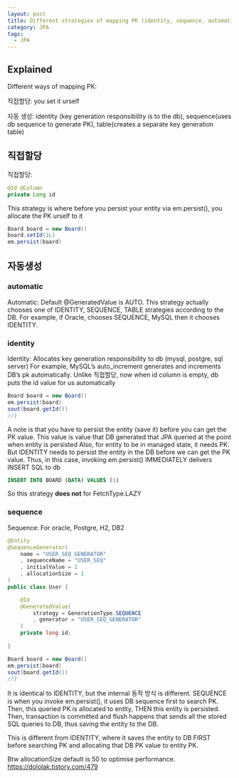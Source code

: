 ```yaml
---
layout: post
title: Different strategies of mapping PK (identity, sequence, automatic)
category: JPA
tags:
  - JPA
---
```

  
## Explained

Different ways of mapping PK:

직접할당: you set it urself

자동 생성: identity (key generation responsibility is to the db), sequence(uses db sequence to generate PK), table(creates a separate key generation table)

## 직접할당
직접할당:
```java
@Id @Column
private Long id
```

This strategy is where before you persist your entity via em.persist(), you allocate the PK urself to it

```java
Board board = new Board()
board.setId(1L)
em.persist(board)
```

## 자동생성
### automatic
Automatic:
Default @GeneratedValue is AUTO. This strategy actually chooses one of IDENTITY, SEQUENCE, TABLE strategies according to the DB. For example, if Oracle, chooses SEQUENCE, MySQL then it chooses IDENTITY.

### identity
Identity:
Allocates key generation responsibility to db (mysql, postgre, sql server)
For example, MySQL’s auto_increment generates and increments DB’s pk automatically. Unlike 직접할당, now when id column is empty, db puts the id value for us automatically

```java
Board board = new Board()
em.persist(board)
sout(board.getId())
//1
```

A note is that you have to persist the entity (save it) before you can get the PK value. This value is value that DB generated that JPA queried at the point when entity is persisted
Also, for entity to be in managed state, it needs PK. But IDENTITY needs to persist the entity in the DB before we can get the PK value. Thus, in this case, invoking em.persist() IMMEDIATELY delivers INSERT SQL to db

```sql
INSERT INTO BOARD (DATA) VALUES (1)
```


So this strategy **does not** for FetchType.LAZY

### sequence
Sequence:
For oracle, Postgre, H2, DB2

```java
@Entity
@SequenceGenerator(
	name = "USER_SEQ_GENERATOR"
    , sequenceName = "USER_SEQ"
    , initialValue = 1
    , allocationSize = 1
)
public class User {

    @Id
    @GeneratedValue(
    	strategy = GenerationType.SEQUENCE
    	, generator = "USER_SEQ_GENERATOR"
    )
    private long id;
    
}

Board board = new Board()
em.persist(board)
sout(board.getId())
//1

```

It is identical to IDENTITY, but the internal 동작 방식 is different. 
SEQUENCE is when you invoke em.persist(), it uses DB sequence first to 
search PK. Then, this queried PK is allocated to entity, THEN this 
entity is persisted. Then, transaction is committed and flush happens 
that sends all the stored SQL queries to DB, thus saving the entity 
to the DB.

This is different from IDENTITY, where it saves the entity to DB FIRST 
before searching PK and allocating that DB PK value to entity PK.

Btw allocationSize default is 50 to optimise performance.
https://dololak.tistory.com/479

